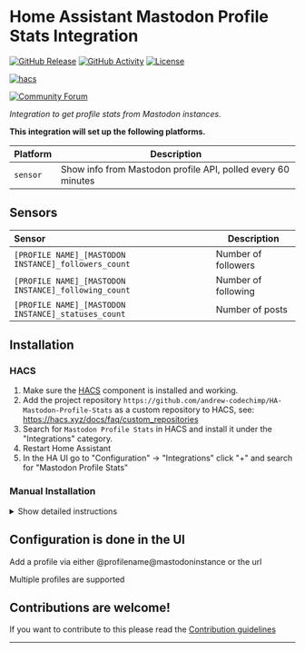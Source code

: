 # Home Assistant Mastodon Profile Stats Integration

[![GitHub Release][releases-shield]][releases]
[![GitHub Activity][commits-shield]][commits]
[![License][license-shield]](LICENSE)

[![hacs][hacsbadge]][hacs]

[![Community Forum][forum-shield]][forum]

_Integration to get profile stats from Mastodon instances._

**This integration will set up the following platforms.**

Platform | Description
-- | --
`sensor` | Show info from Mastodon profile API, polled every 60 minutes

## Sensors

| Sensor      | Description                                                                                                                                                                                                               |
| :------------- | ------------------------------------------------------------------------------------------------------------------------------------------------------------------------------------------------------------------------- |
| `[PROFILE NAME]_[MASTODON INSTANCE]_followers_count`    | Number of followers                                                                                                                                                                                              |
| `[PROFILE NAME]_[MASTODON INSTANCE]_following_count` | Number of following                                                                                                      |
| `[PROFILE NAME]_[MASTODON INSTANCE]_statuses_count`     | Number of posts |

## Installation

### HACS

1. Make sure the [HACS](https://github.com/custom-components/hacs) component is installed and working.
1. Add the project repository `https://github.com/andrew-codechimp/HA-Mastodon-Profile-Stats` as a custom repository to HACS, see: https://hacs.xyz/docs/faq/custom_repositories
1. Search for `Mastodon Profile Stats` in HACS and install it under the "Integrations" category.
1. Restart Home Assistant
1. In the HA UI go to "Configuration" -> "Integrations" click "+" and search for "Mastodon Profile Stats"

### Manual Installation

<details>
<summary>Show detailed instructions</summary>

Installation via HACS is recommended, but a manual setup is supported.

1. Manually copy custom_components/mastodon_profile_stats folder from latest release to custom_components folder in your config folder.
1. Restart Home Assistant.
1. In the HA UI go to "Configuration" -> "Integrations" click "+" and search for "Mastodon Profile Stats"

</details>

## Configuration is done in the UI

Add a profile via either @profilename@mastodoninstance or the url

Multiple profiles are supported
<!---->

## Contributions are welcome!

If you want to contribute to this please read the [Contribution guidelines](CONTRIBUTING.md)

***

[mastodon_profile_stats]: https://github.com/andrew-codechimp/HA-Mastodon-Profile-Stats
[commits-shield]: https://img.shields.io/github/commit-activity/y/andrew-codechimp/HA-Mastodon-Profile-Stats.svg?style=for-the-badge
[commits]: https://github.com/andrew-codechimp/HA-Mastodon-Profile-Stats/commits/main
[hacs]: https://github.com/hacs/integration
[hacsbadge]: https://img.shields.io/badge/HACS-Custom-orange.svg?style=for-the-badge
[exampleimg]: example.png
[forum-shield]: https://img.shields.io/badge/community-forum-brightgreen.svg?style=for-the-badge
[forum]: https://community.home-assistant.io/
[license-shield]: https://img.shields.io/github/license/andrew-codechimp/HA-Mastodon-Profile-Stats.svg?style=for-the-badge
[releases-shield]: https://img.shields.io/github/release/andrew-codechimp/HA-Mastodon-Profile-Stats.svg?style=for-the-badge
[releases]: https://github.com/andrew-codechimp/HA-Mastodon-Profile-Stats/releases
